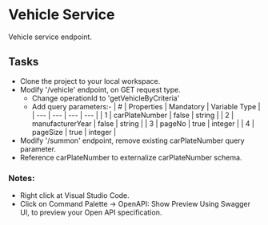 # Vehicle Service
Vehicle service endpoint.

## Tasks
- Clone the project to your local workspace.
- Modify '/vehicle' endpoint, on GET request type.
    - Change operationId to 'getVehicleByCriteria' 
    - Add query parameters:-
        | # | Properties | Mandatory | Variable Type | 
        | --- | --- | --- | --- |
        | 1 | carPlateNumber | false | string |
        | 2 | manufacturerYear | false | string |
        | 3 | pageNo | true | integer |
        | 4 | pageSize | true | integer |
- Modify '/summon' endpoint, remove existing carPlateNumber query parameter.
- Reference carPlateNumber to externalize carPlateNumber schema.

### Notes:
- Right click at Visual Studio Code.
- Click on Command Palette -> OpenAPI: Show Preview Using Swagger UI, to preview your Open API specification.
